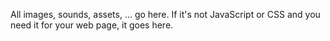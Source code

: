 All images, sounds, assets, ... go here. If it's not JavaScript or CSS and you need it for your web page, it goes here.

